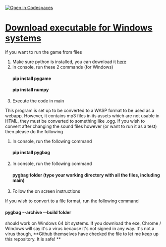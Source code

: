 [![Open in Codespaces](https://classroom.github.com/assets/launch-codespace-7f7980b617ed060a017424585567c406b6ee15c891e84e1186181d67ecf80aa0.svg)](https://classroom.github.com/open-in-codespaces?assignment_repo_id=14098031)

# [Download executable for Windows systems](https://github.com/Living-Tribunal/SDEV-220-UTTT/releases/download/game/U.TTT.zip)

If you want to run the game from files

1. Make sure python is installed, you can download it [here](https://www.python.org/downloads/)
2. in console, run these 2 commands (for Windows)
   #### pip install pygame
   #### pip install numpy
3. Execute the code in main

This program is set up to be converted to a WASP format to be used as a webapp. However, it contains mp3 files in its assets which are not usable in HTML, they must be converted to something like .ogg. If you wish to convert after changing the sound files however (or want to run it as a test) then please do the following

1. In console, run the following command
   #### pip install pygbag
2. In console, run the following command
   #### pygbag folder (type your working directory with all the files, including main)
3. Follow the on screen instructions

If you wish to convert to a file format, run the following command 
  #### pygbag --archive --build folder

should work on Windows 64 bit systems. If you download the exe, Chrome / Windows will say it's a virus because it's not signed in any way. It's not a virus though, **Github themselves have checked the file to let me keep up this repository. It is safe!
**
